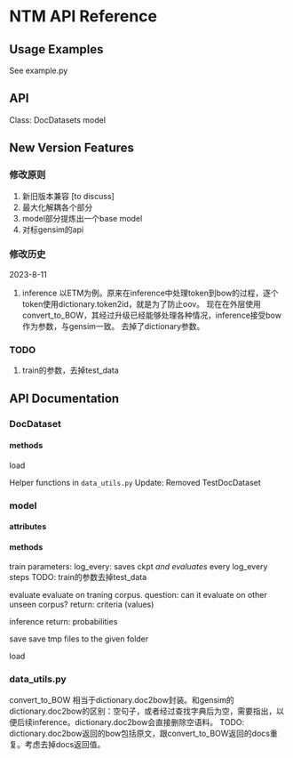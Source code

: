 # NTM API Reference
## Usage Examples
See example.py

## API
Class:
DocDatasets
model

## New Version Features
### 修改原则
1. 新旧版本兼容 [to discuss]
2. 最大化解耦各个部分
3. model部分提炼出一个base model
4. 对标gensim的api

### 修改历史
2023-8-11
1. inference
   以ETM为例。原来在inference中处理token到bow的过程，逐个token使用dictionary.token2id，就是为了防止oov。
   现在在外层使用convert_to_BOW，其经过升级已经能够处理各种情况，inference接受bow作为参数，与gensim一致。
   去掉了dictionary参数。


### TODO
1. train的参数，去掉test_data

## API Documentation
### DocDataset
#### methods
load

Helper functions in `data_utils.py`
Update: Removed TestDocDataset

### model
#### attributes

#### methods
train
    parameters:
        log_every: saves ckpt *and evaluates* every log_every steps
    TODO: train的参数去掉test_data

evaluate
    evaluate on traning corpus. question: can it evaluate on other unseen corpus?
    return: criteria (values)

inference
    return: probabilities

save
    save tmp files to the given folder

load

### data_utils.py
convert_to_BOW
    相当于dictionary.doc2bow封装。和gensim的dictionary.doc2bow的区别：空句子，或者经过查找字典后为空，需要指出，以便后续inference。dictionary.doc2bow会直接删除空语料。
    TODO: dictionary.doc2bow返回的bow包括原文，跟convert_to_BOW返回的docs重复。考虑去掉docs返回值。
